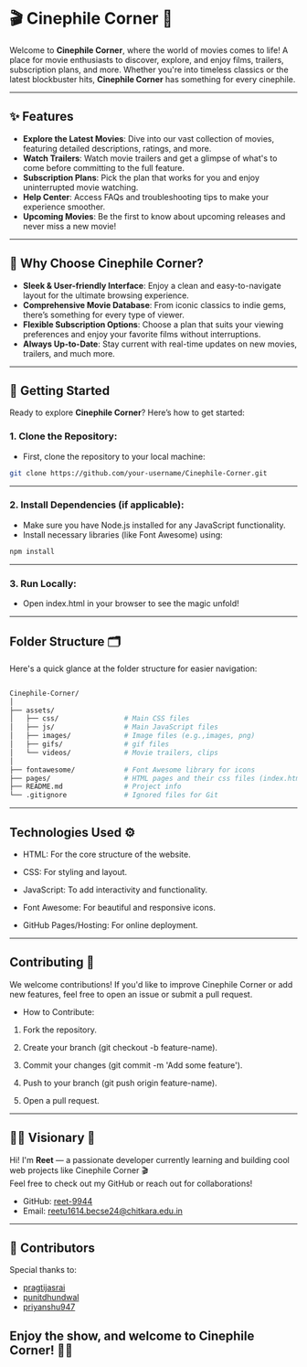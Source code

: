 # 🎬 Cinephile Corner 🍿

Welcome to **Cinephile Corner**, where the world of movies comes to life! A place for movie enthusiasts to discover, explore, and enjoy films, trailers, subscription plans, and more. Whether you're into timeless classics or the latest blockbuster hits, **Cinephile Corner** has something for every cinephile.

---

## ✨ Features

- **Explore the Latest Movies**: Dive into our vast collection of movies, featuring detailed descriptions, ratings, and more.
- **Watch Trailers**: Watch movie trailers and get a glimpse of what's to come before committing to the full feature.
- **Subscription Plans**: Pick the plan that works for you and enjoy uninterrupted movie watching.
- **Help Center**: Access FAQs and troubleshooting tips to make your experience smoother.
- **Upcoming Movies**: Be the first to know about upcoming releases and never miss a new movie!

---

## 🤔 Why Choose Cinephile Corner?

- **Sleek & User-friendly Interface**: Enjoy a clean and easy-to-navigate layout for the ultimate browsing experience.
- **Comprehensive Movie Database**: From iconic classics to indie gems, there’s something for every type of viewer.
- **Flexible Subscription Options**: Choose a plan that suits your viewing preferences and enjoy your favorite films without interruptions.
- **Always Up-to-Date**: Stay current with real-time updates on new movies, trailers, and much more.

---

## 🚀 Getting Started

Ready to explore **Cinephile Corner**? Here’s how to get started:

### 1. **Clone the Repository**:
   - First, clone the repository to your local machine:
   ```bash
   git clone https://github.com/your-username/Cinephile-Corner.git

   ```

---

### 2. **Install Dependencies (if applicable)**:
   - Make sure you have Node.js installed for any JavaScript functionality.
   - Install necessary libraries (like Font Awesome) using:
   ```bash
   npm install

   ```

---   

### 3. **Run Locally**:
   - Open index.html in your browser to see the magic unfold!

---

## Folder Structure 🗂️

Here's a quick glance at the folder structure for easier navigation:

  ```bash

Cinephile-Corner/
│
├── assets/
│   ├── css/                # Main CSS files 
│   ├── js/                 # Main JavaScript files
│   ├── images/             # Image files (e.g.,images, png)
│   ├── gifs/               # gif files 
│   └── videos/             # Movie trailers, clips
│
├── fontawesome/            # Font Awesome library for icons
├── pages/                  # HTML pages and their css files (index.html, index.css, subscription.html, etc.)
├── README.md               # Project info
└── .gitignore              # Ignored files for Git

  ```

---

## Technologies Used ⚙️

- HTML: For the core structure of the website.

- CSS: For styling and layout.

- JavaScript: To add interactivity and functionality.

- Font Awesome: For beautiful and responsive icons.

- GitHub Pages/Hosting: For online deployment.

---

## Contributing 🤝

We welcome contributions! If you'd like to improve Cinephile Corner or add new features, feel free to open an issue or submit a pull request.

- How to Contribute:


1. Fork the repository.

2. Create your branch (git checkout -b feature-name).

3. Commit your changes (git commit -m 'Add some feature').

4. Push to your branch (git push origin feature-name).

5. Open a pull request.

---

## 🧑‍💻 Visionary 🌟

Hi! I'm **Reet** — a passionate developer currently learning and building cool web projects like Cinephile Corner 🎬  
Feel free to check out my GitHub or reach out for collaborations!

- GitHub: [reet-9944](https://github.com/reet-9944)
- Email: reetu1614.becse24@chitkara.edu.in

---

## 👥 Contributors

Special thanks to:

- [pragtijasrai](https://github.com/pragtijasrai)
- [punitdhundwal](https://github.com/punitdhundwal)
- [priyanshu947](https://github.com/priyanshu947)


## Enjoy the show, and welcome to Cinephile Corner! 🎥🍿
